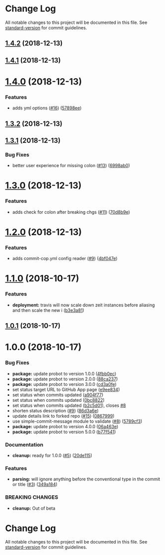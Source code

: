 # Change Log

All notable changes to this project will be documented in this file. See [standard-version](https://github.com/conventional-changelog/standard-version) for commit guidelines.

<a name="1.4.2"></a>
## [1.4.2](https://github.com/zieka/commit-cop/compare/v1.4.1...v1.4.2) (2018-12-13)



<a name="1.4.1"></a>
## [1.4.1](https://github.com/zieka/commit-cop/compare/v1.4.0...v1.4.1) (2018-12-13)



<a name="1.4.0"></a>
# [1.4.0](https://github.com/zieka/commit-cop/compare/v1.3.2...v1.4.0) (2018-12-13)


### Features

* adds yml options ([#16](https://github.com/zieka/commit-cop/issues/16)) ([57898ee](https://github.com/zieka/commit-cop/commit/57898ee))



<a name="1.3.2"></a>
## [1.3.2](https://github.com/zieka/commit-cop/compare/v1.3.1...v1.3.2) (2018-12-13)



<a name="1.3.1"></a>
## [1.3.1](https://github.com/zieka/commit-cop/compare/v1.3.0...v1.3.1) (2018-12-13)


### Bug Fixes

* better user experience for missing colon ([#13](https://github.com/zieka/commit-cop/issues/13)) ([6998ab0](https://github.com/zieka/commit-cop/commit/6998ab0))



<a name="1.3.0"></a>
# [1.3.0](https://github.com/zieka/commit-cop/compare/v1.2.0...v1.3.0) (2018-12-13)


### Features

* adds check for colon after breaking chgs ([#11](https://github.com/zieka/commit-cop/issues/11)) ([70d8b9e](https://github.com/zieka/commit-cop/commit/70d8b9e))



<a name="1.2.0"></a>
# [1.2.0](https://github.com/zieka/commit-cop/compare/v1.1.0...v1.2.0) (2018-12-13)


### Features

* adds commit-cop.yml config reader ([#9](https://github.com/zieka/commit-cop/issues/9)) ([4bf047e](https://github.com/zieka/commit-cop/commit/4bf047e))



<a name="1.1.0"></a>
# [1.1.0](https://github.com/zieka/commit-cop/compare/v1.0.1...v1.1.0) (2018-10-17)


### Features

* **deployment:** travis will now scale down zeit instances before aliasing and then scale the new i ([b3e3a81](https://github.com/zieka/commit-cop/commit/b3e3a81))



<a name="1.0.1"></a>
## [1.0.1](https://github.com/zieka/commit-cop/compare/v1.0.0...v1.0.1) (2018-10-17)



<a name="1.0.0"></a>

# 1.0.0 (2018-10-17)

### Bug Fixes

-   **package:** update probot to version 1.0.0 ([4fbb0ec](https://github.com/zieka/commit-cop/commit/4fbb0ec))
-   **package:** update probot to version 2.0.0 ([88ca237](https://github.com/zieka/commit-cop/commit/88ca237))
-   **package:** update probot to version 3.0.0 ([cd3a0fe](https://github.com/zieka/commit-cop/commit/cd3a0fe))
-   set status target URL to GitHub App page ([e9ee834](https://github.com/zieka/commit-cop/commit/e9ee834))
-   set status when commits updated ([a904f77](https://github.com/zieka/commit-cop/commit/a904f77))
-   set status when commits updated ([0bc8822](https://github.com/zieka/commit-cop/commit/0bc8822))
-   set status when commits updated ([b2c5d01](https://github.com/zieka/commit-cop/commit/b2c5d01)), closes [#8](https://github.com/zieka/commit-cop/issues/8)
-   shorten status description ([#9](https://github.com/zieka/commit-cop/issues/9)) ([86d3a6e](https://github.com/zieka/commit-cop/commit/86d3a6e))
-   update details link to forked repo ([#15](https://github.com/zieka/commit-cop/issues/15)) ([0867999](https://github.com/zieka/commit-cop/commit/0867999))
-   use simple-commit-message module to validate ([#8](https://github.com/zieka/commit-cop/issues/8)) ([5789cf3](https://github.com/zieka/commit-cop/commit/5789cf3))
-   **package:** update probot to version 4.0.0 ([06a463e](https://github.com/zieka/commit-cop/commit/06a463e))
-   **package:** update probot to version 5.0.0 ([b77f541](https://github.com/zieka/commit-cop/commit/b77f541))

### Documentation

-   **cleanup:** ready for 1.0.0 ([#5](https://github.com/zieka/commit-cop/issues/5)) ([20de115](https://github.com/zieka/commit-cop/commit/20de115))

### Features

-   **parsing:** will ignore anything before the conventional type in the commit or title ([#3](https://github.com/zieka/commit-cop/issues/3)) ([349a184](https://github.com/zieka/commit-cop/commit/349a184))

### BREAKING CHANGES

-   **cleanup:** Out of beta

# Change Log

All notable changes to this project will be documented in this file. See [standard-version](https://github.com/conventional-changelog/standard-version) for commit guidelines.
